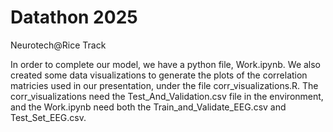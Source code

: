 # Datathon 2025
Neurotech@Rice Track

In order to complete our model, we have a python file, Work.ipynb. We also created some data visualizations to generate the plots of the correlation matricies used in our presentation, under the file corr_visualizations.R. The corr_visualizations need the Test_And_Validation.csv file in the environment, and the Work.ipynb need both the Train_and_Validate_EEG.csv and Test_Set_EEG.csv. 
